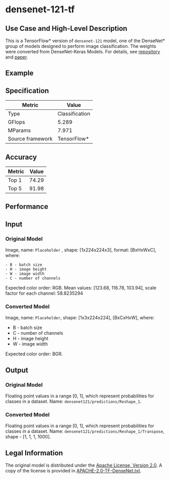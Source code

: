 # densenet-121-tf

## Use Case and High-Level Description

This is a TensorFlow\* version of `densenet-121` model, one of the DenseNet\*
group of models designed to perform image classification. The weights were converted from DenseNet-Keras Models. For details, see [repository](https://github.com/pudae/tensorflow-densenet/) and [paper](https://arxiv.org/abs/1608.06993).

## Example

## Specification

| Metric                          | Value                                     |
|---------------------------------|-------------------------------------------|
| Type                            | Classification                            |
| GFlops                          | 5.289                                     |
| MParams                         | 7.971                                     |
| Source framework                | TensorFlow\*                              |

## Accuracy

| Metric | Value |
| ------ | ----- |
| Top 1  | 74.29 |
| Top 5  | 91.98|

## Performance

## Input

### Original Model

Image, name: `Placeholder` , shape: [1x224x224x3], format: [BxHxWxC],
   where:

    - B - batch size
    - H - image height
    - W - image width
    - C - number of channels

   Expected color order: RGB.
   Mean values: [123.68, 116.78, 103.94], scale factor for each channel: 58.8235294

### Converted Model

Image, name: `Placeholder`, shape: [1x3x224x224], [BxCxHxW],
where:

   - B - batch size
   - C - number of channels
   - H - image height
   - W - image width

Expected color order: BGR.

## Output

### Original Model

Floating point values in a range [0, 1], which represent probabilities for classes in a dataset. Name: `densenet121/predictions/Reshape_1`.

### Converted Model

Floating point values in a range [0, 1], which represent probabilities for classes in a dataset. Name: `densenet121/predictions/Reshape_1/Transpose`, shape - [1, 1, 1, 1000].

## Legal Information

The original model is distributed under the
[Apache License, Version 2.0](https://raw.githubusercontent.com/pudae/tensorflow-densenet/master/LICENSE).
A copy of the license is provided in [APACHE-2.0-TF-DenseNet.txt](../licenses/APACHE-2.0-TF-DenseNet.txt).
